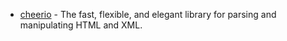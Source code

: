 - [cheerio](https://github.com/cheeriojs/cheerio) - The fast, flexible, and elegant library for parsing and manipulating HTML and XML.
